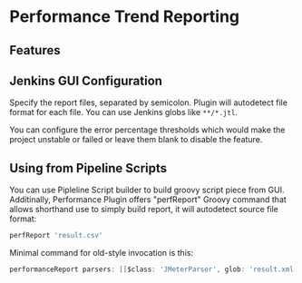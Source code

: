 # Performance Trend Reporting

## Features

## Jenkins GUI Configuration

Specify the report files, separated by semicolon. Plugin will autodetect file format for each file. You can use Jenkins globs like `**/*.jtl`.

You can configure the error percentage thresholds which would make the project unstable or failed or leave them blank to disable the feature.

## Using from Pipeline Scripts

You can use Pipleline Script builder to build groovy script piece from GUI. Additinally, Performance Plugin offers "perfReport" Groovy command that allows shorthand use to simply build report, it will autodetect source file format:
 
```groovy
perfReport 'result.csv'
```

Minimal command for old-style invocation is this:

```groovy
performanceReport parsers: [[$class: 'JMeterParser', glob: 'result.xml']], relativeFailedThresholdNegative: 1.2, relativeFailedThresholdPositive: 1.89, relativeUnstableThresholdNegative: 1.8, relativeUnstableThresholdPositive: 1.5
```
